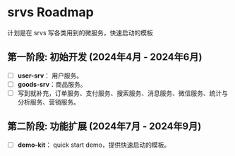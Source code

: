 # srvs Roadmap

计划是在 srvs 写各类用到的微服务，快速启动的模板

## 第一阶段: 初始开发 (2024年4月 - 2024年6月)

- [ ] **user-srv**： 用户服务。
- [ ] **goods-srv**：商品服务。
- [ ] 写到就补充，订单服务、支付服务、搜索服务、消息服务、微信服务、统计与分析服务、营销服务。

## 第二阶段: 功能扩展 (2024年7月 - 2024年9月)

- [ ] **demo-kit**： quick start demo，提供快速启动的模板。